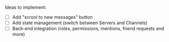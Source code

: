 Ideas to implement:

- [ ] Add "scrool to new messages" button
- [ ] Add state management (switch between Servers and Channels)
- [ ] Back-end integration (roles, permissions, mentions, friend requests and more)